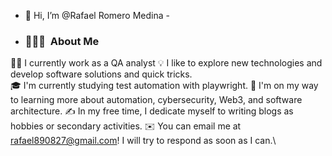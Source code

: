 -    👋 Hi, I’m @Rafael Romero Medina                                                  -

- ### 👨🏻‍💻 &nbsp;About Me

👨‍💻 I currently work as a QA analyst 
💡 I like to explore new technologies and develop software solutions and quick tricks.\
🎓 I'm currently studying test automation with playwright.
🌱 I'm on my way to learning more about automation, cybersecurity, Web3, and software architecture.
✍️ In my free time, I dedicate myself to writing blogs as hobbies or secondary activities.
✉️ You can email me at rafael890827@gmail.com! I will try to respond as soon as I can.\
<!---
rafael-2232/rafael-2232 is a ✨ special ✨ repository because its `README.md` (this file) appears on your GitHub profile.
You can click the Preview link to take a look at your changes.
- 👀 I’m interested in ...
- 🌱 I’m currently learning ...
- 💞️ I’m looking to collaborate on ...
- 📫 How to reach me ...
- 😄 Pronouns: ...
- ⚡ Fun fact: ...
--->
